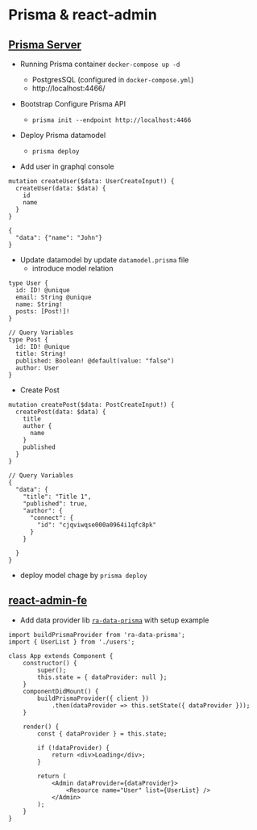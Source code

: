 # Prisma & react-admin

## [Prisma Server](https://www.prisma.io/docs)

* Running Prisma container `docker-compose up -d`
  - PostgresSQL (configured in `docker-compose.yml`)
  - http://localhost:4466/

* Bootstrap Configure Prisma API
  - `prisma init --endpoint http://localhost:4466`

* Deploy Prisma datamodel
  - `prisma deploy`

* Add user in graphql console
```
mutation createUser($data: UserCreateInput!) {
  createUser(data: $data) {
    id
    name
  }
}

{
  "data": {"name": "John"}
}
```

* Update datamodel by update `datamodel.prisma` file
  * introduce model relation
```
type User {
  id: ID! @unique
  email: String @unique
  name: String!
  posts: [Post!]!
}

// Query Variables
type Post {
  id: ID! @unique
  title: String!
  published: Boolean! @default(value: "false")
  author: User
}
```

  * Create Post
```
mutation createPost($data: PostCreateInput!) {
  createPost(data: $data) {
 	title
    author {
      name
    }
    published
  }
}

// Query Variables
{
  "data": {
  	"title": "Title 1",
  	"published": true,
    "author": {
      "connect": {
        "id": "cjqviwqse000a0964i1qfc8pk"
      }
    }
    
  }
}
```
  * deploy model chage by `prisma deploy`

## [react-admin-fe](https://github.com/marmelab/react-admin)

* Add data provider lib [`ra-data-prisma`](https://www.npmjs.com/package/ra-data-prisma) with setup example

```
import buildPrismaProvider from 'ra-data-prisma';
import { UserList } from './users';

class App extends Component {
    constructor() {
        super();
        this.state = { dataProvider: null };
    }
    componentDidMount() {
        buildPrismaProvider({ client })
            .then(dataProvider => this.setState({ dataProvider }));
    }

    render() {
        const { dataProvider } = this.state;

        if (!dataProvider) {
            return <div>Loading</div>;
        }

        return (
            <Admin dataProvider={dataProvider}>
                <Resource name="User" list={UserList} />
            </Admin>
        );
    }
}
```